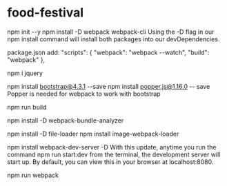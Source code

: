 # food-festival

npm init --y
npm install -D webpack webpack-cli
Using the -D flag in our npm install command will install both packages into our devDependencies. 

package.json add:
"scripts": {
    "webpack": "webpack --watch",
    "build": "webpack"
},

npm i jquery

npm install bootstrap@4.3.1 --save
npm install popper.js@1.16.0 -- save    
Popper is needed for webpack to work with bootstrap

npm run build


npm install -D webpack-bundle-analyzer

npm install -D file-loader
npm install image-webpack-loader

npm install webpack-dev-server -D 
With this update, anytime you run the command npm run start:dev from the terminal, the development server will start up.
By default, you can view this in your browser at localhost:8080.

npm run webpack

